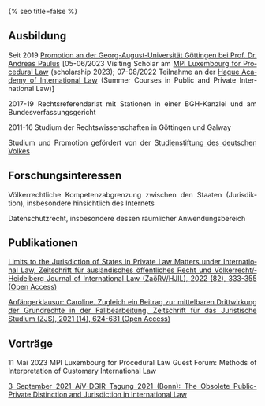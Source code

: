 {% seo title=false %}
<style>body {text-align: justify}</style>

## Ausbildung
Seit 2019 [Promotion an der Georg-August-Uni&shy;ver&shy;si&shy;tät Göt&shy;tin&shy;gen bei Prof. Dr. An&shy;dreas Pau&shy;lus](https://uni-goettingen.de/de/428947.html) [05-06/2023 Vis&shy;iting Scholar am [MPI Lux&shy;em&shy;bourg for Pro&shy;ced&shy;ural Law](https://www.mpi.lu/home/) (scho&shy;lar&shy;ship 2023); 07-08/2022 Teil&shy;nah&shy;me an der [Hag&shy;ue Aca&shy;demy of In&shy;ter&shy;natio&shy;nal Law](https://www.hagueacademy.nl) (Sum&shy;mer Cour&shy;ses in Pub&shy;lic and Pri&shy;vate Inter&shy;natio&shy;nal Law)]  

2017-19 Rechts&shy;ref&shy;eren&shy;dar&shy;iat mit Stat&shy;ion&shy;en in einer BGH-&shy;Kanzlei und am Bundes&shy;verfassungs&shy;gericht  

2011-16 Stud&shy;ium der Rechts&shy;wissen&shy;schaften in Göt&shy;tingen und Gal&shy;way  
  
Stud&shy;ium und Pro&shy;mo&shy;tion ge&shy;för&shy;dert von der [Studien&shy;stiftung des deut&shy;schen Volk&shy;es](https://www.studienstiftung.de/leitbild/)

## Forschungsinteressen
Völker&shy;recht&shy;liche Kom&shy;pe&shy;tenz&shy;ab&shy;gren&shy;zung zwi&shy;schen den Sta&shy;aten (Juris&shy;dik&shy;tion), ins&shy;beson&shy;dere hin&shy;sicht&shy;lich des Inter&shy;nets  

Daten&shy;schutz&shy;recht, ins&shy;beson&shy;dere des&shy;sen räum&shy;licher An&shy;wend&shy;ungs&shy;bereich

## Publikationen
[Limits to the Juris&shy;diction of Sta&shy;tes in Priv&shy;ate Law Mat&shy;ters under Inter&shy;natio&shy;nal Law, Zeit&shy;schrift für aus&shy;länd&shy;isches öffent&shy;liches Recht und Völker&shy;recht/&shy;Heidel&shy;berg Jour&shy;nal of Inter&shy;nat&shy;ional Law (ZaöRV/&shy;HJIL), 2022 (82), 333-355 (Open Access)](https://www.nomos-elibrary.de/10.17104/0044-2348-2022-2-333/limits-to-the-jurisdiction-of-states-in-private-law-matters-under-international-law-jahrgang-82-2022-heft-2?page=1)  

[Anfänger&shy;klausur: Caroline. Zu&shy;gleich ein Bei&shy;trag zur mit&shy;tel&shy;baren Dritt&shy;wirk&shy;ung der Grund&shy;rech&shy;te in der Fall&shy;bear&shy;beit&shy;ung, Zeit&shy;schrift für das Jurist&shy;ische Studium (ZJS), 2021 (14), 624-631 (Open Access)](http://www.zjs-online.com/dat/artikel/2021_5_1551.pdf)

## Vorträge
11 Mai 2023 MPI Luxem&shy;bourg for Pro&shy;cedu&shy;ral Law Guest Fo&shy;rum: Methods of Inter&shy;pre&shy;tation of Cust&shy;omary Inter&shy;natio&shy;nal Law  

[3 September 2021 AjV-DGIR Tag&shy;ung 2021 (Bonn): The Obso&shy;lete Public-Private Dist&shy;inct&shy;ion and Juris&shy;dict&shy;ion in Inter&shy;natio&shy;nal Law](https://www.jura.uni-bonn.de/fileadmin/Fachbereich_Rechtswissenschaft/Einrichtungen/Institute/Voelkerrecht/AjV_Tagung_2021/AjV-DGIR_Conference_2021_Programme_short.pdf)
